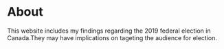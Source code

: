 # About
This website includes my findings regarding the 2019 federal election in Canada.They may have implications on tageting the audience for election.

